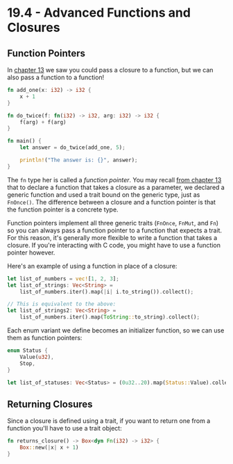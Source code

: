 # 19.4 - Advanced Functions and Closures

## Function Pointers

In [chapter 13][chap13] we saw you could pass a closure to a function, but we can also pass a function to a function!

```rust
fn add_one(x: i32) -> i32 {
    x + 1
}

fn do_twice(f: fn(i32) -> i32, arg: i32) -> i32 {
    f(arg) + f(arg)
}

fn main() {
    let answer = do_twice(add_one, 5);

    println!("The answer is: {}", answer);
}
```

The `fn` type her is called a _function pointer_. You may recall [from chapter 13][chap13] that to declare a function that takes a closure as a parameter, we declared a generic function and used a trait bound on the generic type, just as `FnOnce()`. The difference between a closure and a function pointer is that the function pointer is a concrete type.

Function pointers implement all three generic traits (`FnOnce`, `FnMut`, and `Fn`) so you can always pass a function pointer to a function that expects a trait. For this reason, it's generally more flexible to write a function that takes a closure. If you're interacting with C code, you might have to use a function pointer however.

Here's an example of using a function in place of a closure:

```rust
let list_of_numbers = vec![1, 2, 3];
let list_of_strings: Vec<String> =
    list_of_numbers.iter().map(|i| i.to_string()).collect();

// This is equivalent to the above:
let list_of_strings2: Vec<String> =
    list_of_numbers.iter().map(ToString::to_string).collect();
```

Each enum variant we define becomes an initializer function, so we can use them as function pointers:

```rust
enum Status {
    Value(u32),
    Stop,
}

let list_of_statuses: Vec<Status> = (0u32..20).map(Status::Value).collect();
```

## Returning Closures

Since a closure is defined using a trait, if you want to return one from a function you'll have to use a trait object:

```rust
fn returns_closure() -> Box<dyn Fn(i32) -> i32> {
    Box::new(|x| x + 1)
}
```

[chap13]: ../ch13-functional-language-features.md "Chapter 13: Functional Language Features: Iterators and Closures"
